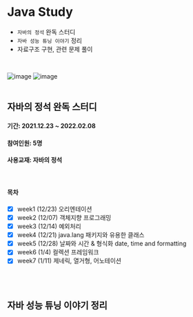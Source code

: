 # Java Study
- `자바의 정석` 완독 스터디
- `자바 성능 튜닝 이야기` 정리
- 자료구조 구현, 관련 문제 풀이
<br>

![image](https://user-images.githubusercontent.com/60869749/147645871-33dcaa2b-59d2-4f1d-9c4f-ad8b482cb9b2.png)
![image](https://user-images.githubusercontent.com/60869749/147646110-41f06e7a-7e1a-40e5-8d1b-c158190ca95f.png)
<br><br>

## 자바의 정석 완독 스터디
#### 기간: 2021.12.23 ~ 2022.02.08
#### 참여인원: 5명
#### 사용교재: 자바의 정석
<br>

#### 목차
- [X] week1 (12/23) 오리엔테이션
- [X] week2 (12/07) 객체지향 프로그래밍
- [X] week3 (12/14) 예외처리
- [X] week4 (12/21) java.lang 패키지와 유용한 클래스
- [X] week5 (12/28) 날짜와 시간 & 형식화 date, time and formatting
- [X] week6 (1/4) 컬렉션 프레임워크
- [X] week7 (1/11) 제네릭, 열거형, 어노테이션

<br><br>

## 자바 성능 튜닝 이야기 정리
